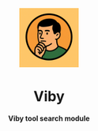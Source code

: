 <div align="center">
  <img src="../../assets/Viby-Search.png" alt="Viby Logo" width="120" height="120">
  <h1>Viby</h1>
  <p><strong>Viby tool search module</strong></p>
</div>